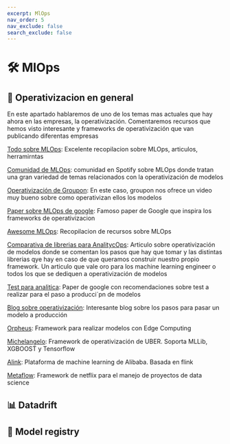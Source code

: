 ```yaml
---
excerpt: MlOps
nav_order: 5
nav_exclude: false
search_exclude: false
---
```


# 🛠️ MlOps

## 🔧 Operativizacion en general

En este apartado hablaremos de uno de los temas mas actuales que hay ahora en las empresas, la operativización. Comentaremos recursos que hemos visto interesante y frameworks de operativización que van publicando diferentas empresas

[Todo sobre MLOps](http://ml-ops.org/): Excelente recopilacion sobre MLOps, articulos, herramirntas

[Comunidad de MLOps](https://open.spotify.com/show/7wZygk3mUUqBaRbBGB1lgh): comunidad en Spotify sobre MLOps donde tratan una gran variedad de temas relacionados con la operativización de modelos

[Operativización de Groupon](https://www.youtube.com/watch?v=Kj9B71zLthg): En este caso, groupon nos ofrece un video muy bueno sobre como operativizan ellos los modelos

[Paper sobre MLOps de google](http://papers.nips.cc/paper/5656-hidden-technical-debt-in-machine-learning-systems.pdf): Famoso paper de Google que inspira los frameworks de operativizacion

[Awesome MLOps](https://github.com/visenger/awesome-mlops): Recopilacion de recursos sobre MLOps

[Comparativa de librerias para AnalitycOps](https://martinfowler.com/articles/cd4ml.html): Articulo sobre operativización de modelos donde se comentan los pasos que hay que tomar y las distintas librerias qye hay en caso de que queramos construir nuestro propio framework. Un articulo que vale oro para los machine learning engineer o todos los que se dediquen a operativización de modelos

[Test para analitica](https://research.google/pubs/pub46555/): Paper de google con recomendaciones sobre test a realizar para el paso a producci´pn de modelos

[Blog sobre operativización](https://mlinproduction.com/deploying-machine-learning-models/): Interesante blog sobre los pasos para pasar un modelo a producción

[Orpheus](https://www.researchgate.net/publication/343253553_Orpheus_A_New_Deep_Learning_Framework_for_Easy_Deployment_and_Evaluation_of_Edge_Inference): Framework para realizar modelos con Edge Computing

[Michelangelo](https://martinfowler.com/articles/cd4ml.html): Framework de operativización de UBER. Soporta MLLib, XGBOOST y Tensorflow

[Alink](https://github.com/alibaba/Alink/blob/master/README.en-US.md): Plataforma de machine learning de Alibaba. Basada en flink

[Metaflow](https://github.com/Netflix/metaflow): Framework de netflix para el manejo de proyectos de data science

## 📊 Datadrift

## 💾 Model registry

